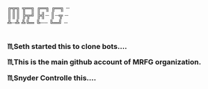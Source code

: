 ╔╦╗ ╦═╗ ╔═╗ ╔═╗ ┈  
║║║ ╠╦╝ ╠╣┈ ║┈╦ ┈  
╩┈╩ ╩╚═ ╚┈┈ ╚═╝ ┈

<img url="https://telegra.ph/file/48c48f604f0cb774bd938.jpg">


<h3>♏Seth started this to clone bots…. 

♏This is the main github account of MRFG organization. 

♏Snyder Controlle this….</h3>


<!---
MRFGsn/MRFGsn is a ✨ special ✨ repository because its `README.md` (this file) appears on your GitHub profile.
You can click the Preview link to take a look at your changes.
--->
